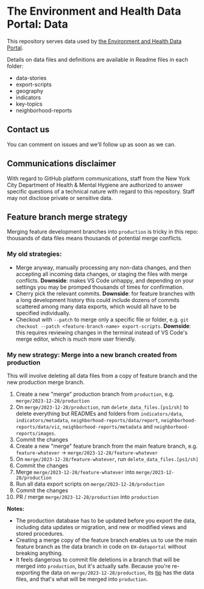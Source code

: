 # The Environment and Health Data Portal: Data

This repository serves data used by [the Environment and Health Data Portal](https://a816-dohbesp.nyc.gov/IndicatorPublic/beta/). 

Details on data files and definitions are available in Readme files in each folder:
- data-stories
- export-scripts
- geography
- indicators
- key-topics
- neighborhood-reports

## Contact us

You can comment on issues and we'll follow up as soon as we can. 

## Communications disclaimer

With regard to GitHub platform communications, staff from the New York City Department of Health & Mental Hygiene are authorized to answer specific questions of a technical nature with regard to this repository. Staff may not disclose private or sensitive data. 

## Feature branch merge strategy

Merging feature development branches into `production` is tricky in this repo: thousands of data files means thousands of potential merge conflicts. 

### My old strategies:

- Merge anyway, manually processing any non-data changes, and then accepting all incoming data changes, or staging the files with merge conflicts. **Downside**: makes VS Code unhappy, and depending on your settings you may be promped thousands of times for confirmation.
- Cherry pick the relevant commits. **Downside**: for feature branches with a long development history this could include dozens of commits scattered among many data exports, which would all have to be specified individually. 
- Checkout with `--patch` to merge only a specific file or folder, e.g. `git checkout --patch <feature-branch-name> export-scripts`. **Downside**: this requires reviewing changes in the terminal instead of VS Code's merge editor, which is much more user friendly.

### My new strategy: Merge into a new branch created from production

This will involve deleting all data files from a copy of feature branch and the new production merge branch.

1. Create a new "merge" production branch from `production`, e.g. `merge/2023-12-28/production`
2. On `merge/2023-12-28/production`, run `delete_data_files.[ps1/sh]` to delete everything but READMEs and folders from `indicators/data`, `indicators/metadata`, `neighborhood-reports/data/report`, `neighborhood-reports/data/viz`, `neighborhood-reports/metadata` and `neighborhood-reports/images`.
3. Commit the changes
4. Create a new "merge" feature branch from the main feature branch, e.g. `feature-whatever` -> `merge/2023-12-28/feature-whatever`
5. On `merge/2023-12-28/feature-whatever`, run `delete_data_files.[ps1/sh]`
6. Commit the changes
7. Merge `merge/2023-12-28/feature-whatever` into `merge/2023-12-28/production`
8. Run all data export scripts on `merge/2023-12-28/production`
9. Commit the changes
10. PR / merge `merge/2023-12-28/production` into `production`

**Notes:** 

- The production database has to be updated before you export the data, including data updates or migration, and new or modified views and stored procedures.
- Creating a merge copy of the feature branch enables us to use the main feature branch as the data branch in code on `EH-dataportal` without breaking anything.
- It feels dangerous to commit file deletions in a branch that will be merged into `production`, but it's actually safe. Because you're re-exporting the data on `merge/2023-12-28/production`, its [tip](https://git-scm.com/docs/gitglossary#def_branch) has the data files, and that's what will be merged into `production`.